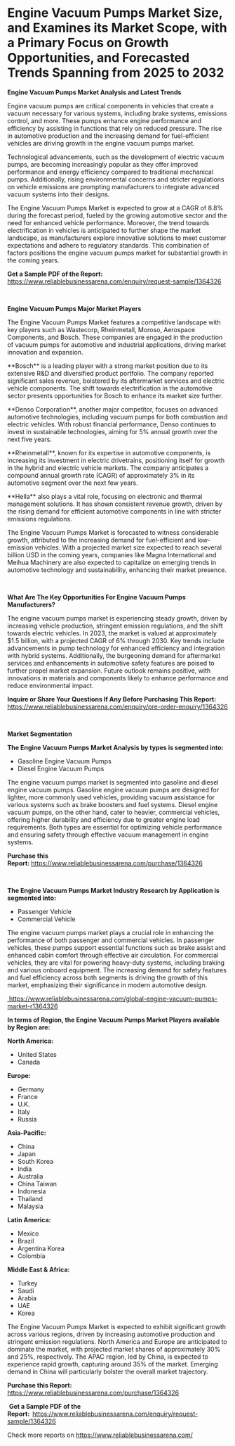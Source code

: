 <p><h1>Engine Vacuum Pumps Market Size, and Examines its Market Scope, with a Primary Focus on Growth Opportunities, and Forecasted Trends Spanning from 2025 to 2032</h1></p><p><strong>Engine Vacuum Pumps Market Analysis and Latest Trends</strong></p>
<p><p>Engine vacuum pumps are critical components in vehicles that create a vacuum necessary for various systems, including brake systems, emissions control, and more. These pumps enhance engine performance and efficiency by assisting in functions that rely on reduced pressure. The rise in automotive production and the increasing demand for fuel-efficient vehicles are driving growth in the engine vacuum pumps market. </p><p>Technological advancements, such as the development of electric vacuum pumps, are becoming increasingly popular as they offer improved performance and energy efficiency compared to traditional mechanical pumps. Additionally, rising environmental concerns and stricter regulations on vehicle emissions are prompting manufacturers to integrate advanced vacuum systems into their designs.</p><p>The Engine Vacuum Pumps Market is expected to grow at a CAGR of 8.8% during the forecast period, fueled by the growing automotive sector and the need for enhanced vehicle performance. Moreover, the trend towards electrification in vehicles is anticipated to further shape the market landscape, as manufacturers explore innovative solutions to meet customer expectations and adhere to regulatory standards. This combination of factors positions the engine vacuum pumps market for substantial growth in the coming years.</p></p>
<p><strong>Get a Sample PDF of the Report:&nbsp;</strong> <a href="https://www.reliablebusinessarena.com/enquiry/request-sample/1364326?utm_campaign=1420&utm_medium=2&utm_source=Github&utm_content=ia&utm_term=19022025&utm_id=engine-vacuum-pumps">https://www.reliablebusinessarena.com/enquiry/request-sample/1364326</a></p>
<p>&nbsp;</p>
<p><strong>Engine Vacuum Pumps Major Market Players</strong></p>
<p><p>The Engine Vacuum Pumps Market features a competitive landscape with key players such as Wastecorp, Rheinmetall, Moroso, Aerospace Components, and Bosch. These companies are engaged in the production of vacuum pumps for automotive and industrial applications, driving market innovation and expansion.</p><p>**Bosch** is a leading player with a strong market position due to its extensive R&D and diversified product portfolio. The company reported significant sales revenue, bolstered by its aftermarket services and electric vehicle components. The shift towards electrification in the automotive sector presents opportunities for Bosch to enhance its market size further.</p><p>**Denso Corporation**, another major competitor, focuses on advanced automotive technologies, including vacuum pumps for both combustion and electric vehicles. With robust financial performance, Denso continues to invest in sustainable technologies, aiming for 5% annual growth over the next five years.</p><p>**Rheinmetall**, known for its expertise in automotive components, is increasing its investment in electric drivetrains, positioning itself for growth in the hybrid and electric vehicle markets. The company anticipates a compound annual growth rate (CAGR) of approximately 3% in its automotive segment over the next few years.</p><p>**Hella** also plays a vital role, focusing on electronic and thermal management solutions. It has shown consistent revenue growth, driven by the rising demand for efficient automotive components in line with stricter emissions regulations.</p><p>The Engine Vacuum Pumps Market is forecasted to witness considerable growth, attributed to the increasing demand for fuel-efficient and low-emission vehicles. With a projected market size expected to reach several billion USD in the coming years, companies like Magna International and Meihua Machinery are also expected to capitalize on emerging trends in automotive technology and sustainability, enhancing their market presence.</p></p>
<p>&nbsp;</p>
<p><strong>What Are The Key Opportunities For Engine Vacuum Pumps Manufacturers?</strong></p>
<p><p>The engine vacuum pumps market is experiencing steady growth, driven by increasing vehicle production, stringent emission regulations, and the shift towards electric vehicles. In 2023, the market is valued at approximately $1.5 billion, with a projected CAGR of 6% through 2030. Key trends include advancements in pump technology for enhanced efficiency and integration with hybrid systems. Additionally, the burgeoning demand for aftermarket services and enhancements in automotive safety features are poised to further propel market expansion. Future outlook remains positive, with innovations in materials and components likely to enhance performance and reduce environmental impact.</p></p>
<p><strong>Inquire or Share Your Questions If Any Before Purchasing This Report:</strong> <a href="https://www.reliablebusinessarena.com/enquiry/pre-order-enquiry/1364326?utm_campaign=1420&utm_medium=2&utm_source=Github&utm_content=ia&utm_term=19022025&utm_id=engine-vacuum-pumps">https://www.reliablebusinessarena.com/enquiry/pre-order-enquiry/1364326</a></p>
<p>&nbsp;</p>
<p><strong>Market Segmentation</strong></p>
<p><strong>The Engine Vacuum Pumps Market Analysis by types is segmented into:</strong></p>
<p><ul><li>Gasoline Engine Vacuum Pumps</li><li>Diesel Engine Vacuum Pumps</li></ul></p>
<p><p>The engine vacuum pumps market is segmented into gasoline and diesel engine vacuum pumps. Gasoline engine vacuum pumps are designed for lighter, more commonly used vehicles, providing vacuum assistance for various systems such as brake boosters and fuel systems. Diesel engine vacuum pumps, on the other hand, cater to heavier, commercial vehicles, offering higher durability and efficiency due to greater engine load requirements. Both types are essential for optimizing vehicle performance and ensuring safety through effective vacuum management in engine systems.</p></p>
<p><strong>Purchase this Report:&nbsp;</strong><a href="https://www.reliablebusinessarena.com/purchase/1364326?utm_campaign=1420&utm_medium=2&utm_source=Github&utm_content=ia&utm_term=19022025&utm_id=engine-vacuum-pumps">https://www.reliablebusinessarena.com/purchase/1364326</a></p>
<p>&nbsp;</p>
<p><strong>The Engine Vacuum Pumps Market Industry Research by Application is segmented into:</strong></p>
<p><ul><li>Passenger Vehicle</li><li>Commercial Vehicle</li></ul></p>
<p><p>The engine vacuum pumps market plays a crucial role in enhancing the performance of both passenger and commercial vehicles. In passenger vehicles, these pumps support essential functions such as brake assist and enhanced cabin comfort through effective air circulation. For commercial vehicles, they are vital for powering heavy-duty systems, including braking and various onboard equipment. The increasing demand for safety features and fuel efficiency across both segments is driving the growth of this market, emphasizing their significance in modern automotive design.</p></p>
<p><a href="https://www.reliablebusinessarena.com/global-engine-vacuum-pumps-market-r1364326?utm_campaign=1420&utm_medium=2&utm_source=Github&utm_content=ia&utm_term=19022025&utm_id=engine-vacuum-pumps">&nbsp;https://www.reliablebusinessarena.com/global-engine-vacuum-pumps-market-r1364326</a></p>
<p><strong>In terms of Region, the Engine Vacuum Pumps Market Players available by Region are:</strong></p>
<p>
    <p> <strong> North America: </strong>
        <ul>
            <li>United States</li>
            <li>Canada</li>
        </ul>
        </p> 
    <p> <strong> Europe: </strong>
        <ul>
            <li>Germany</li>
            <li>France</li>
            <li>U.K.</li>
            <li>Italy</li>
            <li>Russia</li>
        </ul>
        </p> 
    <p> <strong> Asia-Pacific: </strong>
        <ul>
            <li>China</li>
            <li>Japan</li>
            <li>South Korea</li>
            <li>India</li>
            <li>Australia</li>
            <li>China Taiwan</li>
            <li>Indonesia</li>
            <li>Thailand</li>
            <li>Malaysia</li>
        </ul>
        </p> 
    <p> <strong> Latin America: </strong>
        <ul>
            <li>Mexico</li>
            <li>Brazil</li>
            <li>Argentina Korea</li>
            <li>Colombia</li>
        </ul>
        </p> 
    <p> <strong> Middle East & Africa: </strong>
        <ul>
            <li>Turkey</li>
            <li>Saudi</li>
            <li>Arabia</li>
            <li>UAE</li>
            <li>Korea</li>
        </ul>
    </p>
    </p>
<p><p>The Engine Vacuum Pumps Market is expected to exhibit significant growth across various regions, driven by increasing automotive production and stringent emission regulations. North America and Europe are anticipated to dominate the market, with projected market shares of approximately 30% and 25%, respectively. The APAC region, led by China, is expected to experience rapid growth, capturing around 35% of the market. Emerging demand in China will particularly bolster the overall market trajectory.</p></p>
<p><strong>Purchase this Report: </strong><a href="https://www.reliablebusinessarena.com/purchase/1364326?utm_campaign=1420&utm_medium=2&utm_source=Github&utm_content=ia&utm_term=19022025&utm_id=engine-vacuum-pumps">https://www.reliablebusinessarena.com/purchase/1364326</a></p>
<p>&nbsp;<strong>Get a Sample PDF of the Report:&nbsp;&nbsp;</strong><a href="https://www.reliablebusinessarena.com/enquiry/request-sample/1364326?utm_campaign=1420&utm_medium=2&utm_source=Github&utm_content=ia&utm_term=19022025&utm_id=engine-vacuum-pumps">https://www.reliablebusinessarena.com/enquiry/request-sample/1364326</a></p>
<p><strong></strong></p>
<p>Check more reports on <a href="https://www.reliablebusinessarena.com/?utm_campaign=1420&utm_medium=2&utm_source=Github&utm_content=ia&utm_term=19022025&utm_id=engine-vacuum-pumps">https://www.reliablebusinessarena.com/</a></p>